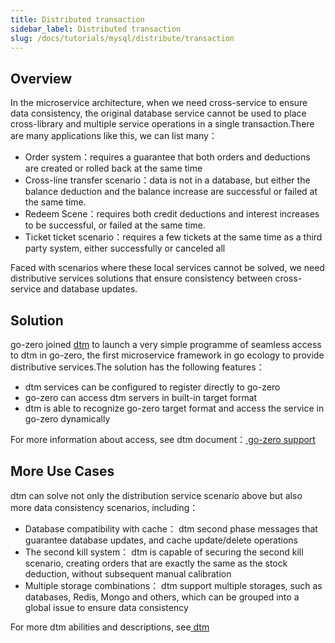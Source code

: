 ```yaml
---
title: Distributed transaction
sidebar_label: Distributed transaction
slug: /docs/tutorials/mysql/distribute/transaction
---
```


## Overview

In the microservice architecture, when we need cross-service to ensure data consistency, the original database service cannot be used to place cross-library and multiple service operations in a single transaction.There are many applications like this, we can list many：

- Order system：requires a guarantee that both orders and deductions are created or rolled back at the same time
- Cross-line transfer scenario：data is not in a database, but either the balance deduction and the balance increase are successful or failed at the same time.
- Redeem Scene：requires both credit deductions and interest increases to be successful, or failed at the same time.
- Ticket ticket scenario：requires a few tickets at the same time as a third party system, either successfully or canceled all

Faced with scenarios where these local services cannot be solved, we need distributive services solutions that ensure consistency between cross-service and database updates.

## Solution

go-zero joined [dtm](https://github.com/dtm-labs/dtm) to launch a very simple programme of seamless access to dtm in go-zero, the first microservice framework in go ecology to provide distributive services.The solution has the following features：

- dtm services can be configured to register directly to go-zero
- go-zero can access dtm servers in built-in target format
- dtm is able to recognize go-zero target format and access the service in go-zero dynamically

For more information about access, see dtm document：[ go-zero support](https://dtm.pub/ref/gozero.html)

## More Use Cases

dtm can solve not only the distribution service scenario above but also more data consistency scenarios, including：

- Database compatibility with cache： dtm second phase messages that guarantee database updates, and cache update/delete operations
- The second kill system： dtm is capable of securing the second kill scenario, creating orders that are exactly the same as the stock deduction, without subsequent manual calibration
- Multiple storage combinations： dtm support multiple storages, such as databases, Redis, Mongo and others, which can be grouped into a global issue to ensure data consistency

For more dtm abilities and descriptions, see[ dtm ](https://github.com/dtm-labs/dtm)
